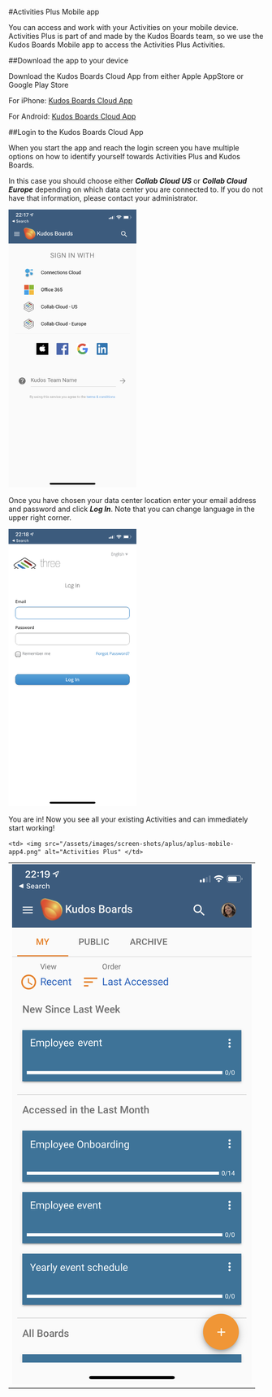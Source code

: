 #Activities Plus Mobile app

You can access and work with your Activities on your mobile device. Activities Plus is part of and made by the Kudos Boards team, so we use the Kudos Boards Mobile app to access the Activities Plus Activities.

##Download the app to your device

Download the Kudos Boards Cloud App from either Apple AppStore or Google Play Store

For iPhone: [Kudos Boards Cloud App](https://apps.apple.com/au/app/kudos-boards-for-cloud/id1348187330)

For Android: [Kudos Boards Cloud App](https://play.google.com/store/apps/details?id=com.kudosboards.pwa&hl=en_AU)

##Login to the Kudos Boards Cloud App

When you start the app and reach the login screen you have multiple options on how to identify yourself towards Activities Plus and Kudos Boards.

In this case you should choose either **_Collab Cloud US_** or **_Collab Cloud Europe_** depending on which data center you are connected to. If you do not have that information, please contact your administrator.

<img src="/assets/images/screen-shots/aplus/aplus-mobile-app1.png" alt="Choose Login Option" width="50%"/>

Once you have chosen your data center location enter your email address and password and click **_Log In_**. Note that you can change language in the upper right corner.

<img src="/assets/images/screen-shots/aplus/aplus-mobile-app2.png" alt="Login Screen" width="50%"/>

You are in! Now you see all your existing Activities and can immediately start working!

<table>
  <tr>
    <td> <img src="/assets/images/screen-shots/aplus/aplus-mobile-app3.png"  alt="Activities Plus Home Screen" ></td>

    <td> <img src="/assets/images/screen-shots/aplus/aplus-mobile-app4.png" alt="Activities Plus" </td>
   </tr>
</table>
